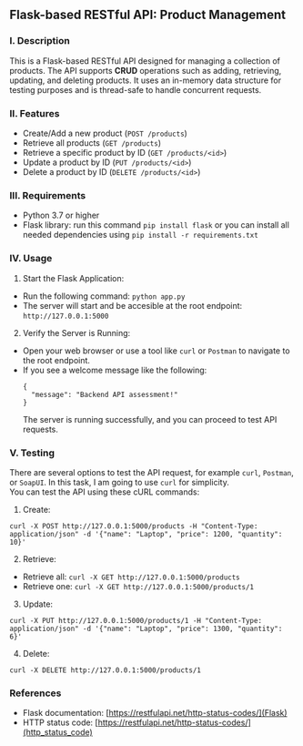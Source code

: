 ## Flask-based RESTful API: Product Management

### I. Description

This is a Flask-based RESTful API designed for managing a collection of products. The API supports **CRUD** operations such as adding, retrieving, updating, and deleting products. It uses an in-memory data structure for testing purposes and is thread-safe to handle concurrent requests.

### II. Features

- Create/Add a new product (`POST /products`)
- Retrieve all products (`GET /products`)
- Retrieve a specific product by ID (`GET /products/<id>`)
- Update a product by ID (`PUT /products/<id>`)
- Delete a product by ID (`DELETE /products/<id>`)

### III. Requirements

- Python 3.7 or higher
- Flask library: run this command `pip install flask` or you can install all needed dependencies using `pip install -r requirements.txt`

### IV. Usage

1. Start the Flask Application:
- Run the following command: `python app.py`
- The server will start and be accesible at the root endpoint: `http://127.0.0.1:5000`
2. Verify the Server is Running:
- Open your web browser or use a tool like `curl` or `Postman` to navigate to the root endpoint.
- If you see a welcome message like the following:
  ```
  {
    "message": "Backend API assessment!"
  }
  ```
  The server is running successfully, and you can proceed to test API requests.

### V. Testing

There are several options to test the API request, for example `curl`, `Postman`, or `SoapUI`. In this task, I am going to use `curl` for simplicity.  
You can test the API using these cURL commands:
1. Create:
```
curl -X POST http://127.0.0.1:5000/products -H "Content-Type: application/json" -d '{"name": "Laptop", "price": 1200, "quantity": 10}'
```
2. Retrieve:
- Retrieve all: `curl -X GET http://127.0.0.1:5000/products`
- Retrieve one: `curl -X GET http://127.0.0.1:5000/products/1`
3. Update:
```
curl -X PUT http://127.0.0.1:5000/products/1 -H "Content-Type: application/json" -d '{"name": "Laptop", "price": 1300, "quantity": 6}'
```
4. Delete:
```
curl -X DELETE http://127.0.0.1:5000/products/1
```

### References
- Flask documentation: [https://restfulapi.net/http-status-codes/](Flask)
- HTTP status code: [https://restfulapi.net/http-status-codes/](http_status_code)